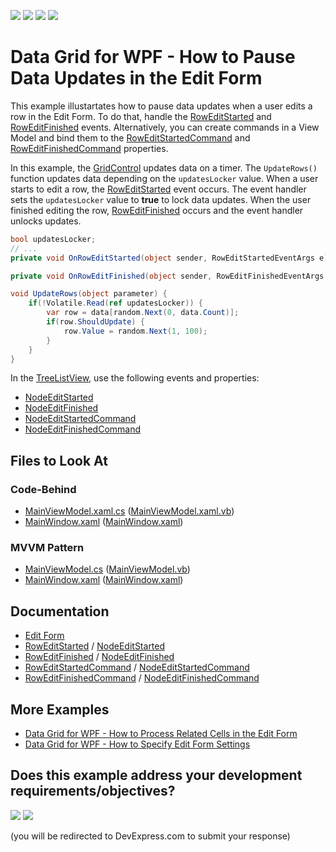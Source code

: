 <!-- default badges list -->
![](https://img.shields.io/endpoint?url=https://codecentral.devexpress.com/api/v1/VersionRange/398997384/24.2.1%2B)
[![](https://img.shields.io/badge/Open_in_DevExpress_Support_Center-FF7200?style=flat-square&logo=DevExpress&logoColor=white)](https://supportcenter.devexpress.com/ticket/details/T1042686)
[![](https://img.shields.io/badge/📖_How_to_use_DevExpress_Examples-e9f6fc?style=flat-square)](https://docs.devexpress.com/GeneralInformation/403183)
[![](https://img.shields.io/badge/💬_Leave_Feedback-feecdd?style=flat-square)](#does-this-example-address-your-development-requirementsobjectives)
<!-- default badges end -->
# Data Grid for WPF - How to Pause Data Updates in the Edit Form

This example illustartates how to pause data updates when a user edits a row in the Edit Form. To do that, handle the [RowEditStarted](https://docs.devexpress.com/WPF/DevExpress.Xpf.Grid.TableView.RowEditStarted) and [RowEditFinished](https://docs.devexpress.com/WPF/DevExpress.Xpf.Grid.TableView.RowEditFinished) events. Alternatively, you can create commands in a View Model and bind them to the [RowEditStartedCommand](https://docs.devexpress.com/WPF/DevExpress.Xpf.Grid.TableView.RowEditStartedCommand) and [RowEditFinishedCommand](https://docs.devexpress.com/WPF/DevExpress.Xpf.Grid.TableView.RowEditFinishedCommand) properties.

In this example, the [GridControl](https://docs.devexpress.com/WPF/DevExpress.Xpf.Grid.GridControl) updates data on a timer. The `UpdateRows()` function updates data depending on the `updatesLocker` value. When a user starts to edit a row, the [RowEditStarted](https://docs.devexpress.com/WPF/DevExpress.Xpf.Grid.TableView.RowEditStarted) event occurs. The event handler sets the `updatesLocker` value to **true** to lock data updates. When the user finished editing the row, [RowEditFinished](https://docs.devexpress.com/WPF/DevExpress.Xpf.Grid.TableView.RowEditFinished) occurs and the event handler unlocks updates.

```cs
bool updatesLocker;
// ...
private void OnRowEditStarted(object sender, RowEditStartedEventArgs e) => Volatile.Write(ref updatesLocker, true);

private void OnRowEditFinished(object sender, RowEditFinishedEventArgs e) => Volatile.Write(ref updatesLocker, false);

void UpdateRows(object parameter) {
    if(!Volatile.Read(ref updatesLocker)) {
        var row = data[random.Next(0, data.Count)];
        if(row.ShouldUpdate) {
            row.Value = random.Next(1, 100);
        }
    }
}
```

In the [TreeListView](https://docs.devexpress.com/WPF/DevExpress.Xpf.Grid.TreeListView), use the following events and properties: 
- [NodeEditStarted](https://docs.devexpress.com/WPF/DevExpress.Xpf.Grid.TreeListView.NodeEditStarted)
- [NodeEditFinished](https://docs.devexpress.com/WPF/DevExpress.Xpf.Grid.TreeListView.NodeEditFinished)
- [NodeEditStartedCommand](https://docs.devexpress.com/WPF/DevExpress.Xpf.Grid.TreeListView.NodeEditStartedCommand)
- [NodeEditFinishedCommand](https://docs.devexpress.com/WPF/DevExpress.Xpf.Grid.TreeListView.NodeEditFinishedCommand)

<!-- default file list -->

## Files to Look At

### Code-Behind
- [MainViewModel.xaml.cs](./CS/LockOnRowEdit_CodeBehind/MainWindow.xaml.cs#L39-L41) ([MainViewModel.xaml.vb](./VB/LockOnRowEdit_CodeBehind/MainWindow.xaml.vb#L81-L87))
- [MainWindow.xaml](./CS/LockOnRowEdit_CodeBehind/MainWindow.xaml#L13) ([MainWindow.xaml](./VB/LockOnRowEdit_CodeBehind/MainWindow.xaml#L13))

### MVVM Pattern
- [MainViewModel.cs](./CS/LockOnRowEdit_MVVM/MainViewModel.cs#L40-L44) ([MainViewModel.vb](./VB/LockOnRowEdit_MVVM/MainViewModel.vb#L88-L96))
- [MainWindow.xaml](./CS/LockOnRowEdit_MVVM/MainWindow.xaml#L17) ([MainWindow.xaml](./VB/LockOnRowEdit_MVVM/MainWindow.xaml#L17))

<!-- default file list end -->

## Documentation

- [Edit Form](https://docs.devexpress.com/WPF/403491/controls-and-libraries/data-grid/data-editing-and-validation/modify-cell-values/edit-form)
- [RowEditStarted](https://docs.devexpress.com/WPF/DevExpress.Xpf.Grid.TableView.RowEditStarted) / [NodeEditStarted](https://docs.devexpress.com/WPF/DevExpress.Xpf.Grid.TreeListView.NodeEditStarted)
- [RowEditFinished](https://docs.devexpress.com/WPF/DevExpress.Xpf.Grid.TableView.RowEditFinished) / [NodeEditFinished](https://docs.devexpress.com/WPF/DevExpress.Xpf.Grid.TreeListView.NodeEditFinished)
- [RowEditStartedCommand](https://docs.devexpress.com/WPF/DevExpress.Xpf.Grid.TableView.RowEditStartedCommand) / [NodeEditStartedCommand](https://docs.devexpress.com/WPF/DevExpress.Xpf.Grid.TreeListView.NodeEditStartedCommand)
- [RowEditFinishedCommand](https://docs.devexpress.com/WPF/DevExpress.Xpf.Grid.TableView.RowEditFinishedCommand) / [NodeEditFinishedCommand](https://docs.devexpress.com/WPF/DevExpress.Xpf.Grid.TreeListView.NodeEditFinishedCommand)

## More Examples

- [Data Grid for WPF - How to Process Related Cells in the Edit Form](https://github.com/DevExpress-Examples/wpf-data-grid-edit-form-related-cells)
- [Data Grid for WPF - How to Specify Edit Form Settings](https://github.com/DevExpress-Examples/wpf-data-grid-specify-edit-form-settings)
<!-- feedback -->
## Does this example address your development requirements/objectives?

[<img src="https://www.devexpress.com/support/examples/i/yes-button.svg"/>](https://www.devexpress.com/support/examples/survey.xml?utm_source=github&utm_campaign=wpf-data-grid-edit-form-pause-updates&~~~was_helpful=yes) [<img src="https://www.devexpress.com/support/examples/i/no-button.svg"/>](https://www.devexpress.com/support/examples/survey.xml?utm_source=github&utm_campaign=wpf-data-grid-edit-form-pause-updates&~~~was_helpful=no)

(you will be redirected to DevExpress.com to submit your response)
<!-- feedback end -->
